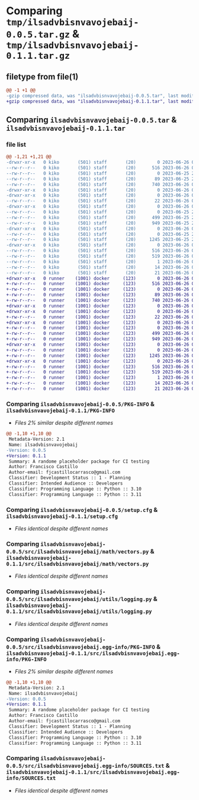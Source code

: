 # Comparing `tmp/ilsadvbisnvavojebaij-0.0.5.tar.gz` & `tmp/ilsadvbisnvavojebaij-0.1.1.tar.gz`

## filetype from file(1)

```diff
@@ -1 +1 @@
-gzip compressed data, was "ilsadvbisnvavojebaij-0.0.5.tar", last modified: Mon Jun 26 00:54:38 2023, max compression
+gzip compressed data, was "ilsadvbisnvavojebaij-0.1.1.tar", last modified: Mon Jun 26 04:52:15 2023, max compression
```

## Comparing `ilsadvbisnvavojebaij-0.0.5.tar` & `ilsadvbisnvavojebaij-0.1.1.tar`

### file list

```diff
@@ -1,21 +1,21 @@
-drwxr-xr-x   0 kiko       (501) staff       (20)        0 2023-06-26 00:54:38.022003 ilsadvbisnvavojebaij-0.0.5/
--rw-r--r--   0 kiko       (501) staff       (20)      516 2023-06-26 00:54:38.022174 ilsadvbisnvavojebaij-0.0.5/PKG-INFO
--rw-r--r--   0 kiko       (501) staff       (20)        0 2023-06-25 20:21:40.000000 ilsadvbisnvavojebaij-0.0.5/README.md
--rw-r--r--   0 kiko       (501) staff       (20)       89 2023-06-25 20:21:40.000000 ilsadvbisnvavojebaij-0.0.5/pyproject.toml
--rw-r--r--   0 kiko       (501) staff       (20)      740 2023-06-26 00:54:38.023082 ilsadvbisnvavojebaij-0.0.5/setup.cfg
-drwxr-xr-x   0 kiko       (501) staff       (20)        0 2023-06-26 00:54:37.979496 ilsadvbisnvavojebaij-0.0.5/src/
-drwxr-xr-x   0 kiko       (501) staff       (20)        0 2023-06-26 00:54:37.982241 ilsadvbisnvavojebaij-0.0.5/src/ilsadvbisnvavojebaij/
--rw-r--r--   0 kiko       (501) staff       (20)       22 2023-06-26 00:45:05.000000 ilsadvbisnvavojebaij-0.0.5/src/ilsadvbisnvavojebaij/__init__.py
-drwxr-xr-x   0 kiko       (501) staff       (20)        0 2023-06-26 00:54:38.020008 ilsadvbisnvavojebaij-0.0.5/src/ilsadvbisnvavojebaij/math/
--rw-r--r--   0 kiko       (501) staff       (20)        0 2023-06-25 20:21:40.000000 ilsadvbisnvavojebaij-0.0.5/src/ilsadvbisnvavojebaij/math/__init__.py
--rw-r--r--   0 kiko       (501) staff       (20)      499 2023-06-25 20:21:40.000000 ilsadvbisnvavojebaij-0.0.5/src/ilsadvbisnvavojebaij/math/scalars.py
--rw-r--r--   0 kiko       (501) staff       (20)      949 2023-06-25 20:21:40.000000 ilsadvbisnvavojebaij-0.0.5/src/ilsadvbisnvavojebaij/math/vectors.py
-drwxr-xr-x   0 kiko       (501) staff       (20)        0 2023-06-26 00:54:38.021422 ilsadvbisnvavojebaij-0.0.5/src/ilsadvbisnvavojebaij/utils/
--rw-r--r--   0 kiko       (501) staff       (20)        0 2023-06-25 20:21:40.000000 ilsadvbisnvavojebaij-0.0.5/src/ilsadvbisnvavojebaij/utils/__init__.py
--rw-r--r--   0 kiko       (501) staff       (20)     1245 2023-06-25 20:21:40.000000 ilsadvbisnvavojebaij-0.0.5/src/ilsadvbisnvavojebaij/utils/logging.py
-drwxr-xr-x   0 kiko       (501) staff       (20)        0 2023-06-26 00:54:37.985898 ilsadvbisnvavojebaij-0.0.5/src/ilsadvbisnvavojebaij.egg-info/
--rw-r--r--   0 kiko       (501) staff       (20)      516 2023-06-26 00:54:37.000000 ilsadvbisnvavojebaij-0.0.5/src/ilsadvbisnvavojebaij.egg-info/PKG-INFO
--rw-r--r--   0 kiko       (501) staff       (20)      519 2023-06-26 00:54:37.000000 ilsadvbisnvavojebaij-0.0.5/src/ilsadvbisnvavojebaij.egg-info/SOURCES.txt
--rw-r--r--   0 kiko       (501) staff       (20)        1 2023-06-26 00:54:37.000000 ilsadvbisnvavojebaij-0.0.5/src/ilsadvbisnvavojebaij.egg-info/dependency_links.txt
--rw-r--r--   0 kiko       (501) staff       (20)       14 2023-06-26 00:54:37.000000 ilsadvbisnvavojebaij-0.0.5/src/ilsadvbisnvavojebaij.egg-info/requires.txt
--rw-r--r--   0 kiko       (501) staff       (20)       21 2023-06-26 00:54:37.000000 ilsadvbisnvavojebaij-0.0.5/src/ilsadvbisnvavojebaij.egg-info/top_level.txt
+drwxr-xr-x   0 runner    (1001) docker     (123)        0 2023-06-26 04:52:15.721088 ilsadvbisnvavojebaij-0.1.1/
+-rw-r--r--   0 runner    (1001) docker     (123)      516 2023-06-26 04:52:15.721088 ilsadvbisnvavojebaij-0.1.1/PKG-INFO
+-rw-r--r--   0 runner    (1001) docker     (123)        0 2023-06-26 04:51:38.000000 ilsadvbisnvavojebaij-0.1.1/README.md
+-rw-r--r--   0 runner    (1001) docker     (123)       89 2023-06-26 04:51:38.000000 ilsadvbisnvavojebaij-0.1.1/pyproject.toml
+-rw-r--r--   0 runner    (1001) docker     (123)      740 2023-06-26 04:52:15.721088 ilsadvbisnvavojebaij-0.1.1/setup.cfg
+drwxr-xr-x   0 runner    (1001) docker     (123)        0 2023-06-26 04:52:15.717087 ilsadvbisnvavojebaij-0.1.1/src/
+drwxr-xr-x   0 runner    (1001) docker     (123)        0 2023-06-26 04:52:15.717087 ilsadvbisnvavojebaij-0.1.1/src/ilsadvbisnvavojebaij/
+-rw-r--r--   0 runner    (1001) docker     (123)       22 2023-06-26 04:51:38.000000 ilsadvbisnvavojebaij-0.1.1/src/ilsadvbisnvavojebaij/__init__.py
+drwxr-xr-x   0 runner    (1001) docker     (123)        0 2023-06-26 04:52:15.717087 ilsadvbisnvavojebaij-0.1.1/src/ilsadvbisnvavojebaij/math/
+-rw-r--r--   0 runner    (1001) docker     (123)        0 2023-06-26 04:51:38.000000 ilsadvbisnvavojebaij-0.1.1/src/ilsadvbisnvavojebaij/math/__init__.py
+-rw-r--r--   0 runner    (1001) docker     (123)      499 2023-06-26 04:51:38.000000 ilsadvbisnvavojebaij-0.1.1/src/ilsadvbisnvavojebaij/math/scalars.py
+-rw-r--r--   0 runner    (1001) docker     (123)      949 2023-06-26 04:51:38.000000 ilsadvbisnvavojebaij-0.1.1/src/ilsadvbisnvavojebaij/math/vectors.py
+drwxr-xr-x   0 runner    (1001) docker     (123)        0 2023-06-26 04:52:15.721088 ilsadvbisnvavojebaij-0.1.1/src/ilsadvbisnvavojebaij/utils/
+-rw-r--r--   0 runner    (1001) docker     (123)        0 2023-06-26 04:51:38.000000 ilsadvbisnvavojebaij-0.1.1/src/ilsadvbisnvavojebaij/utils/__init__.py
+-rw-r--r--   0 runner    (1001) docker     (123)     1245 2023-06-26 04:51:38.000000 ilsadvbisnvavojebaij-0.1.1/src/ilsadvbisnvavojebaij/utils/logging.py
+drwxr-xr-x   0 runner    (1001) docker     (123)        0 2023-06-26 04:52:15.717087 ilsadvbisnvavojebaij-0.1.1/src/ilsadvbisnvavojebaij.egg-info/
+-rw-r--r--   0 runner    (1001) docker     (123)      516 2023-06-26 04:52:15.000000 ilsadvbisnvavojebaij-0.1.1/src/ilsadvbisnvavojebaij.egg-info/PKG-INFO
+-rw-r--r--   0 runner    (1001) docker     (123)      519 2023-06-26 04:52:15.000000 ilsadvbisnvavojebaij-0.1.1/src/ilsadvbisnvavojebaij.egg-info/SOURCES.txt
+-rw-r--r--   0 runner    (1001) docker     (123)        1 2023-06-26 04:52:15.000000 ilsadvbisnvavojebaij-0.1.1/src/ilsadvbisnvavojebaij.egg-info/dependency_links.txt
+-rw-r--r--   0 runner    (1001) docker     (123)       14 2023-06-26 04:52:15.000000 ilsadvbisnvavojebaij-0.1.1/src/ilsadvbisnvavojebaij.egg-info/requires.txt
+-rw-r--r--   0 runner    (1001) docker     (123)       21 2023-06-26 04:52:15.000000 ilsadvbisnvavojebaij-0.1.1/src/ilsadvbisnvavojebaij.egg-info/top_level.txt
```

### Comparing `ilsadvbisnvavojebaij-0.0.5/PKG-INFO` & `ilsadvbisnvavojebaij-0.1.1/PKG-INFO`

 * *Files 2% similar despite different names*

```diff
@@ -1,10 +1,10 @@
 Metadata-Version: 2.1
 Name: ilsadvbisnvavojebaij
-Version: 0.0.5
+Version: 0.1.1
 Summary: A randome placeholder package for CI testing
 Author: Francisco Castillo
 Author-email: fjcastillocarrasco@gmail.com
 Classifier: Development Status :: 1 - Planning
 Classifier: Intended Audience :: Developers
 Classifier: Programming Language :: Python :: 3.10
 Classifier: Programming Language :: Python :: 3.11
```

### Comparing `ilsadvbisnvavojebaij-0.0.5/setup.cfg` & `ilsadvbisnvavojebaij-0.1.1/setup.cfg`

 * *Files identical despite different names*

### Comparing `ilsadvbisnvavojebaij-0.0.5/src/ilsadvbisnvavojebaij/math/vectors.py` & `ilsadvbisnvavojebaij-0.1.1/src/ilsadvbisnvavojebaij/math/vectors.py`

 * *Files identical despite different names*

### Comparing `ilsadvbisnvavojebaij-0.0.5/src/ilsadvbisnvavojebaij/utils/logging.py` & `ilsadvbisnvavojebaij-0.1.1/src/ilsadvbisnvavojebaij/utils/logging.py`

 * *Files identical despite different names*

### Comparing `ilsadvbisnvavojebaij-0.0.5/src/ilsadvbisnvavojebaij.egg-info/PKG-INFO` & `ilsadvbisnvavojebaij-0.1.1/src/ilsadvbisnvavojebaij.egg-info/PKG-INFO`

 * *Files 2% similar despite different names*

```diff
@@ -1,10 +1,10 @@
 Metadata-Version: 2.1
 Name: ilsadvbisnvavojebaij
-Version: 0.0.5
+Version: 0.1.1
 Summary: A randome placeholder package for CI testing
 Author: Francisco Castillo
 Author-email: fjcastillocarrasco@gmail.com
 Classifier: Development Status :: 1 - Planning
 Classifier: Intended Audience :: Developers
 Classifier: Programming Language :: Python :: 3.10
 Classifier: Programming Language :: Python :: 3.11
```

### Comparing `ilsadvbisnvavojebaij-0.0.5/src/ilsadvbisnvavojebaij.egg-info/SOURCES.txt` & `ilsadvbisnvavojebaij-0.1.1/src/ilsadvbisnvavojebaij.egg-info/SOURCES.txt`

 * *Files identical despite different names*

